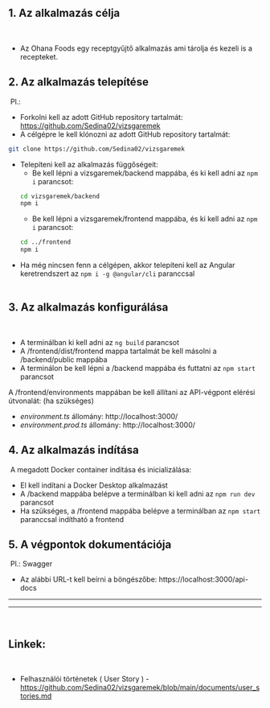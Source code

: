 ## **1. Az alkalmazás célja**
​
- Az Ohana Foods egy receptgyűjtő alkalmazás ami tárolja és kezeli is a recepteket.
​
## **2. Az alkalmazás telepítése**
​
Pl.:
- Forkolni kell az adott GitHub repository tartalmát: https://github.com/Sedina02/vizsgaremek   
- A célgépre le kell klónozni az adott GitHub repository tartalmát: 
```sh
git clone https://github.com/Sedina02/vizsgaremek
```
- Telepíteni kell az alkalmazás függőségeit:
   - Be kell lépni a vizsgaremek/backend mappába, és ki kell adni az `npm i` parancsot:
  ```sh
  cd vizsgaremek/backend
  npm i
  ```
  - Be kell lépni a vizsgaremek/frontend mappába, és ki kell adni az `npm i` parancsot:
  ```sh
  cd ../frontend
  npm i
  ```
- Ha még nincsen fenn a célgépen, akkor telepíteni kell az Angular keretrendszert az `npm i -g @angular/cli` paranccsal   
​
## **3. Az alkalmazás konfigurálása**
​
- A terminálban ki kell adni az `ng build` parancsot   
- A /frontend/dist/frontend mappa tartalmát be kell másolni a /backend/public mappába   
- A terminálon be kell lépni a /backend mappába és futtatni az `npm start` parancsot 

A /frontend/environments mappában be kell állítani az API-végpont elérési útvonalát: (ha szükséges)
  - _environment.ts_ állomány: http://localhost:3000/
  - _environment.prod.ts_ állomány: http://localhost:3000/ 
​
## **4. Az alkalmazás indítása**
​
A megadott Docker container indítása és inicializálása:
- El kell indítani a Docker Desktop alkalmazást
- A /backend mappába belépve a terminálban ki kell adni az `npm run dev` parancsot  
- Ha szükséges, a /frontend mappába belépve a terminálban az `npm start` paranccsal indítható a frontend
​
## **5. A végpontok dokumentációja**
​
Pl.:
Swagger 
- Az alábbi URL-t kell beírni a böngészőbe: https://localhost:3000/api-docs
​
---
---
​
## **Linkek:**  
​
- Felhasználói történetek ( User Story ) - https://github.com/Sedina02/vizsgaremek/blob/main/documents/user_stories.md
